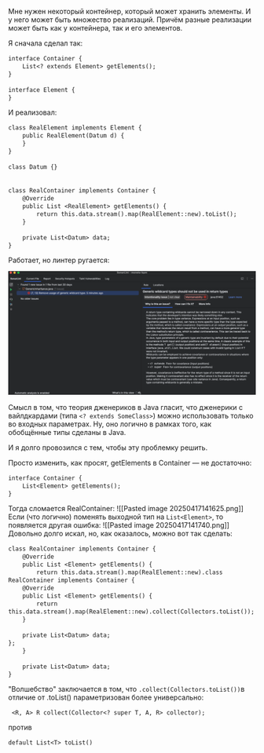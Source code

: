 Мне нужен некоторый контейнер, который может хранить элементы. И у него может быть множество реализаций. Причём разные реализации может быть как у контейнера, так и его элементов.

Я сначала сделал так:

```
interface Container {  
    List<? extends Element> getElements();  
}  
  
interface Element {  
}  
```

И реализовал:

```
class RealElement implements Element {  
    public RealElement(Datum d) {  
    }  
}  

class Datum {}  
  
  
class RealContainer implements Container {  
    @Override  
    public List <RealElement> getElements() {  
        return this.data.stream().map(RealElement::new).toList();  
    }  
  
    private List<Datum> data;  
}
```

Работает, но линтер ругается:

![…](./20250417141116.png?raw=true)

Смысл в том, что теория дженериков в Java гласит, что дженерики c вайлдкардами (типа `<? extends SomeClass>`) можно использовать только во входных параметрах. Ну, оно логично в рамках того, как обобщённые типы сделаны в Java.

И я долго провозился с тем, чтобы эту проблемку решить. 

Просто изменить, как просят, getElements в Container — не достаточно:

```
interface Container {  
    List<Element> getElements();  
}
```

Тогда сломается RealContainer:
![[Pasted image 20250417141625.png]]
Если (что логично) поменять выходной тип на `List<Element>`, то появляется другая ошибка:
 ![[Pasted image 20250417141740.png]]
Довольно долго искал, но, как оказалось, можно вот так сделать:
```
class RealContainer implements Container {  
    @Override  
    public List <Element> getElements() {  
        return this.data.stream().map(RealElement::new).class RealContainer implements Container {  
    @Override  
    public List <Element> getElements() {  
        return this.data.stream().map(RealElement::new).collect(Collectors.toList());  
    }  
  
    private List<Datum> data;  
};  
    }  
  
    private List<Datum> data;  
}
```

"Волшебство" заключается в том, что `.collect(Collectors.toList())`в отличие от .toList() параметризован более универсально:
```
 <R, A> R collect(Collector<? super T, A, R> collector);
```
против
```
default List<T> toList()
```
